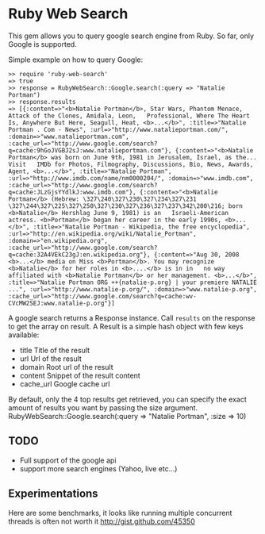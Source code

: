 # Ruby Web Search

This gem allows you to query google search engine from Ruby.
So far, only Google is supported.


Simple example on how to query Google:

    >> require 'ruby-web-search'
    => true
    >> response = RubyWebSearch::Google.search(:query => "Natalie Portman")
    >> response.results
    => [{:content=>"<b>Natalie Portman</b>, Star Wars, Phantom Menace, Attack of the Clones, Amidala, Leon,   Professional, Where The Heart Is, Anywhere But Here, Seagull, Heat, <b>...</b>", :title=>"Natalie Portman . Com - News", :url=>"http://www.natalieportman.com/", :domain=>"www.natalieportman.com", :cache_url=>"http://www.google.com/search?q=cache:9hGoJVGBJ2sJ:www.natalieportman.com"}, {:content=>"<b>Natalie Portman</b> was born on June 9th, 1981 in Jerusalem, Israel, as the... Visit   IMDb for Photos, Filmography, Discussions, Bio, News, Awards, Agent, <b>...</b>", :title=>"Natalie Portman", :url=>"http://www.imdb.com/name/nm0000204/", :domain=>"www.imdb.com", :cache_url=>"http://www.google.com/search?q=cache:JLzGjsYYdlkJ:www.imdb.com"}, {:content=>"<b>Natalie Portman</b> (Hebrew: \327\240\327\230\327\234\327\231 \327\244\327\225\327\250\327\230\327\236\327\237\342\200\216; born <b>Natalie</b> Hershlag June 9, 1981) is an   Israeli-American actress. <b>Portman</b> began her career in the early 1990s, <b>...</b>", :title=>"Natalie Portman - Wikipedia, the free encyclopedia", :url=>"http://en.wikipedia.org/wiki/Natalie_Portman", :domain=>"en.wikipedia.org", :cache_url=>"http://www.google.com/search?q=cache:32A4VEkC23gJ:en.wikipedia.org"}, {:content=>"Aug 30, 2008 <b>...</b> media on Miss <b>Portman</b>. You may recognize <b>Natalie</b> for her roles in <b>....</b> is in in   no way affiliated with <b>Natalie Portman</b> or her management. <b>...</b>", :title=>"Natalie Portman ORG ++{natalie-p.org} | your premiere NATALIE ...", :url=>"http://www.natalie-p.org/", :domain=>"www.natalie-p.org", :cache_url=>"http://www.google.com/search?q=cache:wv-CVcMW2SEJ:www.natalie-p.org"}] 
    
A google search returns a Response instance. Call `results` on the response to get the array on result. 
A Result is a simple hash object with few keys available:

* title       Title of the result
* url         Url of the result
* domain      Root url of the result
* content     Snippet of the result content
* cache\_url  Google cache url


By default, only the 4 top results get retrieved, you can specify the exact amount of results you want by passing the size argument.
    RubyWebSearch::Google.search(:query => "Natalie Portman", :size => 10)

## TODO

* Full support of the google api
* support more search engines (Yahoo, live etc...)

## Experimentations

Here are some benchmarks, it looks like running multiple concurrent threads is often not worth it
http://gist.github.com/45350